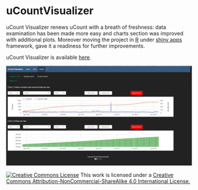 # uCountVisualizer
uCount Visualizer renews uCount with a breath of freshness: data examination has been made more easy and charts section was improved with additional plots. Moreover moving the project in [R](https://www.r-project.org) under [shiny apps](https://www.shinyapps.io) framework, gave it a readiness for further improvements.

uCount Visualizer is available [here](http://apps.alessiobenedetti.com/shiny/uCountVis).

![background](code/uCountVis_bckgd.png)

<a rel="license" href="http://creativecommons.org/licenses/by-nc-sa/4.0/"><img alt="Creative Commons License" style="border-width:0" src="https://i.creativecommons.org/l/by-nc-sa/4.0/80x15.png" /></a> This work is licensed under a <a rel="license" href="http://creativecommons.org/licenses/by-nc-sa/4.0/">Creative Commons Attribution-NonCommercial-ShareAlike 4.0 International License.</a>
